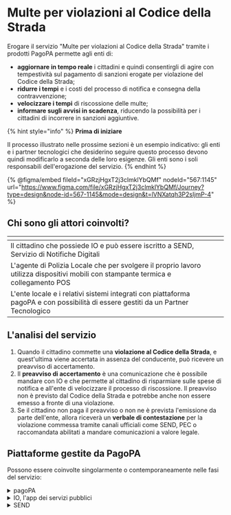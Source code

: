 # Multe per violazioni al Codice della Strada

Erogare il servizio "Multe per violazioni al Codice della Strada" tramite i prodotti PagoPA permette agli enti di:

* **aggiornare in tempo reale** i cittadini e quindi consentirgli di agire con tempestività sul pagamento di sanzioni erogate per violazione del Codice della Strada;
* **ridurre i tempi** e i costi del processo di notifica e consegna della contravvenzione;
* **velocizzare i tempi** di riscossione delle multe;
* **informare sugli avvisi in scadenza**, riducendo la possibilità per i cittadini di incorrere in sanzioni aggiuntive.

{% hint style="info" %}
**Prima di iniziare**

Il processo illustrato nelle prossime sezioni è un esempio indicativo: gli enti e i partner tecnologici che desiderino seguire questo processo devono quindi modificarlo a seconda delle loro esigenze. Gli enti sono i soli responsabili dell'erogazione del servizio.
{% endhint %}

{% @figma/embed fileId="xGRzjHgxT2j3clmklYbQMf" nodeId="567:1145" url="https://www.figma.com/file/xGRzjHgxT2j3clmklYbQMf/Journey?type=design&node-id=567-1145&mode=design&t=lVNXatqh3P2sIjmP-4" %}

## Chi sono gli attori coinvolti?

<table data-view="cards"><thead><tr><th></th><th></th><th></th></tr></thead><tbody><tr><td>Il cittadino che possiede IO e può essere iscritto a SEND, Servizio di Notifiche Digitali</td><td></td><td></td></tr><tr><td>L'agente di Polizia Locale che per svolgere il proprio lavoro utilizza dispositivi mobili con stampante termica e collegamento POS</td><td></td><td></td></tr><tr><td>L'ente locale e i relativi sistemi integrati con piattaforma pagoPA e con possibilità di essere gestiti da un Partner Tecnologico</td><td></td><td></td></tr></tbody></table>

## L'analisi del servizio&#x20;

1. Quando il cittadino commette una **violazione al Codice della Strada**, e quest'ultima viene accertata in assenza del conducente, può ricevere un preavviso di accertamento.&#x20;
2. Il **preavviso di accertamento** è una comunicazione che è possibile mandare con IO e che permette al cittadino di risparmiare sulle spese di notifica e all'ente di velocizzare il processo di riscossione. Il preavviso non è previsto dal Codice della Strada e potrebbe anche non essere emesso a fronte di una violazione.
3. Se il cittadino non paga il preavviso o non ne è prevista l'emissione da parte dell'ente, allora riceverà un **verbale di contestazione** per la violazione commessa tramite canali ufficiali come SEND, PEC o raccomandata abilitati a mandare comunicazioni a valore legale.&#x20;

## Piattaforme gestite da PagoPA

Possono essere coinvolte singolarmente o contemporaneamente nelle fasi del servizio:&#x20;

<details>

<summary>pagoPA</summary>

Su IO, i cittadini possono ricevere e pagare gli avvisi di pagamento pagoPA grazie all'integrazione con l'omonima piattaforma, così come salvare uno o più metodi di pagamento.

[**Vai al sito ->** ](https://www.pagopa.gov.it/)

</details>

<details>

<summary>IO, l'app dei servizi pubblici</summary>

Un unico punto di accesso per interagire in modo semplice e sicuro con i servizi pubblici locali e nazionali, direttamente dal tuo smartphone.

[**Vai al sito ->**](https://io.italia.it/)

</details>

<details>

<summary>SEND</summary>

Su IO, i cittadini possono ricevere tramite SEND (SErvizio Notifiche Digitali) un avviso di cortesia, leggere i documenti notificati e, ove richiesto, procedere al pagamento direttamente in app.&#x20;

[**Vai al sito ->**](https://notifichedigitali.pagopa.it/)

</details>

